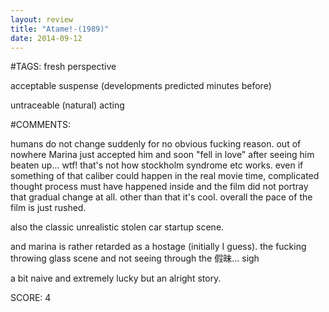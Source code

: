 ```yaml
---
layout: review
title: "Atame!-(1989)"
date: 2014-09-12
---
```


#TAGS:
fresh perspective

acceptable suspense (developments predicted minutes before)

untraceable (natural) acting

#COMMENTS:

humans do not change suddenly for no obvious fucking reason. out of nowhere Marina just accepted him and soon "fell in love" after seeing him beaten up... wtf! that's not how stockholm syndrome etc works. even if something of that caliber could happen in the real movie time, complicated thought process must have happened inside and the film did not portray that gradual change at all. other than that it's cool. overall the pace of the film is just rushed.

also the classic unrealistic stolen car startup scene.

and marina is rather retarded as a hostage (initially I guess). the fucking throwing glass scene and not seeing through the 假昧... sigh

a bit naive and extremely lucky but an alright story.





SCORE:
4
